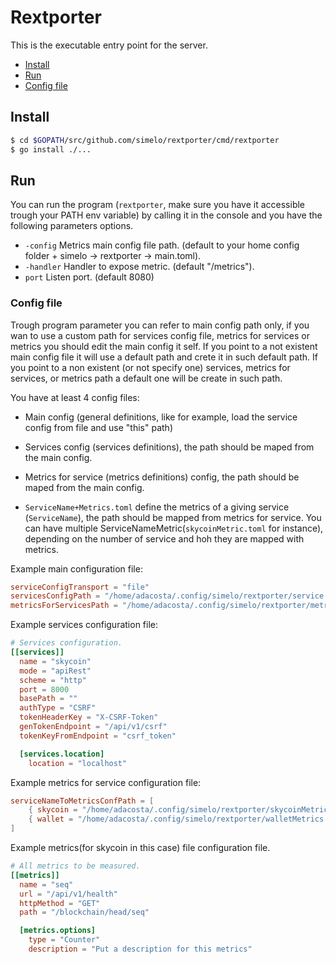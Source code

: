 # Rextporter
This is the executable entry point for the server.
- [Install](#install)
- [Run](#run)
- [Config file](#config-file)

## Install

```bash
$ cd $GOPATH/src/github.com/simelo/rextporter/cmd/rextporter
$ go install ./...
```

## Run

You can run the program (`rextporter`, make sure you have it accessible trough your PATH env variable) by calling it in the console and you have the following parameters options.

 - `-config` Metrics main config file path. (default to your home config folder + simelo -> rextporter -> main.toml).
 - `-handler` Handler to expose metric. (default "/metrics").
 - `port` Listen port. (default 8080)

### Config file

Trough program parameter you can refer to main config path only, if you wan to use a custom path for services config file, metrics for services or metrics you should edit the main config it self. If you point to a not existent main config file it will use a default path and crete it in such default path. If you point to a non existent (or not specify one) services, metrics for services, or metrics path a default one will be create in such path.

You have at least 4 config files:

- Main config (general definitions, like for example, load the service config from file and use "this" path)

- Services config (services definitions), the path should be maped from the main config.

- Metrics for service (metrics definitions) config, the path should be maped from the main config.

- `ServiceName+Metrics.toml` define the metrics of a giving service (`ServiceName`), the path should be mapped from metrics for service. You can have multiple ServiceNameMetric(`skycoinMetric.toml` for instance), depending on the number of service and hoh they are mapped with metrics.

Example main configuration file:
```toml
serviceConfigTransport = "file"
servicesConfigPath = "/home/adacosta/.config/simelo/rextporter/service.toml"
metricsForServicesPath = "/home/adacosta/.config/simelo/rextporter/metricsForServices.toml"
```

Example services configuration file:
```toml
# Services configuration.
[[services]]
  name = "skycoin"
  mode = "apiRest"
  scheme = "http"
  port = 8000
  basePath = ""
  authType = "CSRF"
  tokenHeaderKey = "X-CSRF-Token"
  genTokenEndpoint = "/api/v1/csrf"
  tokenKeyFromEndpoint = "csrf_token"

  [services.location]
    location = "localhost"
```

Example metrics for service configuration file:
```toml
serviceNameToMetricsConfPath = [
	{ skycoin = "/home/adacosta/.config/simelo/rextporter/skycoinMetrics.toml" },
	{ wallet = "/home/adacosta/.config/simelo/rextporter/walletMetrics.toml" },
]
```

Example metrics(for skycoin in this case) file configuration file.
```toml
# All metrics to be measured.
[[metrics]]
  name = "seq"
  url = "/api/v1/health"
  httpMethod = "GET"
  path = "/blockchain/head/seq"

  [metrics.options]
    type = "Counter"
    description = "Put a description for this metrics"
```